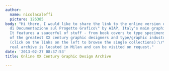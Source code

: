 ```yaml
---
author:
  name: nicolacaleffi
  picture: 126385
body: "Hi there, I would like to share the link to the online version of the \"Centro
  di Documentazione sul Progetto Grafico\" by AIAP, Italy's main graphic design association.
  It features a saucerful of stuff - from book covers to type specimens - from some
  of the greatest XX century graphic designers and type/graphic industries and agency
  (click on the links on the left to browse the single collections):\r\n\r\nhttp://www.aiap.it/cdpg?IDsubarea=169\r\n\r\nThe
  real archive is located in Milan and can be visited on request."
date: '2013-02-27 08:37:53'
title: Online XX Century Graphic Design Archive

---
```

